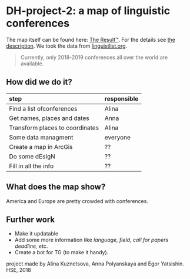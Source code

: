 # DH-project-2: a map of linguistic conferences

The map itself can be found here: [The Result™](). For the details see [the description]().
We took the data from [linguistlist.org](https://linguistlist.org/callconf/browse-current.cfm?type=Conf).
> Currently, only 2018-2019 conferences all over the world are available.

## How did we do it?

step|responsible
:---|:---
Find a list ofconferences| Alina
Get names, places and dates| Anna
Transform places to coordinates| Alina
Some data managment| everyone
Create a map in ArcGis| ??
Do some dEsIgN| ??
Fill in all the info| ??

## What does the map show?
America and Europe are pretty crowded with conferences.

## Further work
+ Make it updatable
+ Add some more information like *language, field, call for papers deadline, etc*.
+ Create a bot for TG (to make it handy).


project made by Alina Kuznetsova, Anna Polyanskaya and Egor Yatsishin.
HSE, 2018

